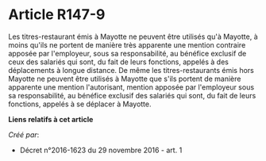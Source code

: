# Article R147-9

Les  titres-restaurant émis à Mayotte ne peuvent être utilisés qu'à Mayotte,  à moins qu'ils ne portent de manière très
apparente une mention  contraire apposée par l'employeur, sous sa responsabilité, au bénéfice  exclusif de ceux des salariés
qui sont, du fait de leurs fonctions,  appelés à des déplacements à longue distance. De même les  titres-restaurants émis
hors Mayotte ne peuvent être utilisés à Mayotte  que s'ils portent de manière apparente une mention l'autorisant, mention
apposée par l'employeur sous sa responsabilité, au bénéfice exclusif  des salariés qui sont, du fait de leurs fonctions,
appelés à se déplacer  à Mayotte.

**Liens relatifs à cet article**

_Créé par_:

  - Décret n°2016-1623 du 29 novembre 2016 - art. 1

